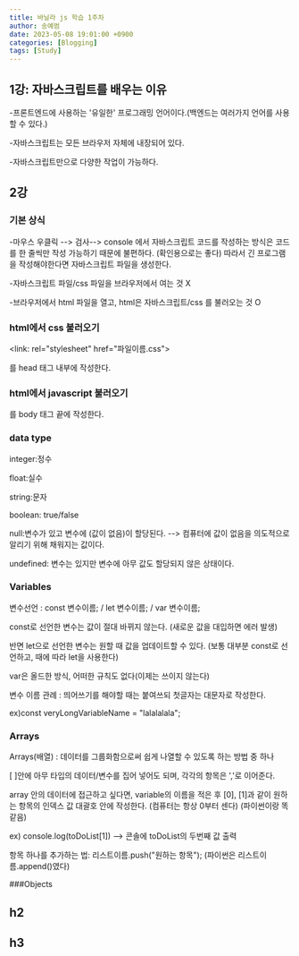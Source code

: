 ```yaml
---
title: 바닐라 js 학습 1주차
author: 송예범
date: 2023-05-08 19:01:00 +0900
categories: [Blogging]
tags: [Study]
---
```


## 1강: 자바스크립트를 배우는 이유
-프론트엔드에 사용하는 '유일한' 프로그래밍 언어이다.(백엔드는 여러가지 언어를 사용할 수 있다.)

-자바스크립트는 모든 브라우저 자체에 내장되어 있다.

-자바스크립트만으로 다양한 작업이 가능하다.
## 2강
### 기본 상식  
-마우스 우클릭 --> 검사--> console 에서 자바스크립트 코드를 작성하는 방식은 코드를 한 줄씩만 작성 가능하기 때문에 불편하다. (확인용으로는 좋다)
따라서 긴 프로그램을 작성해야한다면 자바스크립트 파일을 생성한다.

-자바스크립트 파일/css 파일을 브라우저에서 여는 것 X 

-브라우저에서 html 파일을 열고, html은 자바스크립트/css 를 불러오는 것 O

### html에서 css 불러오기
<link: rel="stylesheet" href="파일이름.css">

를 head 태그 내부에 작성한다.
### html에서 javascript 불러오기
<script src="파일이름.js"></script>

를 body 태그 끝에 작성한다. 

### data type
integer:정수

float:실수

string:문자

boolean: true/false

null:변수가 있고 변수에 (값이 없음)이 할당된다. --> 컴퓨터에 값이 없음을 의도적으로 알리기 위해 채워지는 값이다.

undefined: 변수는 있지만 변수에 아무 값도 할당되지 않은 상태이다.
### Variables
변수선언 : const 변수이름; / let 변수이름; / var 변수이름;

const로 선언한 변수는 값이 절대 바뀌지 않는다. (새로운 값을 대입하면 에러 발생)

반면 let으로 선언한 변수는 원할 때 값을 업데이트할 수 있다. (보통 대부분 const로 선언하고, 때에 따라 let을 사용한다)

var은 올드한 방식, 어떠한 규칙도 없다(이제는 쓰이지 않는다)

변수 이름 관례 : 띄어쓰기를 해야할 때는 붙여쓰되 첫글자는 대문자로 작성한다. 

ex)const veryLongVariableName = "lalalalala";
### Arrays
Arrays(배열) : 데이터를 그룹화함으로써 쉽게 나열할 수 있도록 하는 방법 중 하나

[ ]안에 아무 타입의 데이터/변수를 집어 넣어도 되며, 각각의 항목은 ','로 이어준다.

array 안의 데이터에 접근하고 싶다면, variable의 이름을 적은 후 [0], [1]과 같이 원하는 항목의 인덱스 값 대괄호 안에 작성한다. (컴퓨터는 항상 0부터 센다) (파이썬이랑 똑같음)

ex) console.log(toDoList[1]) --> 콘솔에 toDoList의 두번째 값 출력 

항목 하나를 추가하는 법:  리스트이름.push("원하는 항목");  (파이썬은 리스트이름.append()였다)

###Objects

 



  
## h2
## h3

